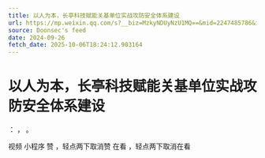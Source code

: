 ```yaml
---
title: 以人为本，长亭科技赋能关基单位实战攻防安全体系建设
url: https://mp.weixin.qq.com/s?__biz=MzkyNDUyNzU1MQ==&mid=2247485786&idx=1&sn=e55a9180fd09500728d4ff5a3567a76c
source: Doonsec's feed
date: 2024-09-26
fetch_date: 2025-10-06T18:24:12.903164
---
```


# 以人为本，长亭科技赋能关基单位实战攻防安全体系建设

：
，
。

视频
小程序
赞
，轻点两下取消赞
在看
，轻点两下取消在看